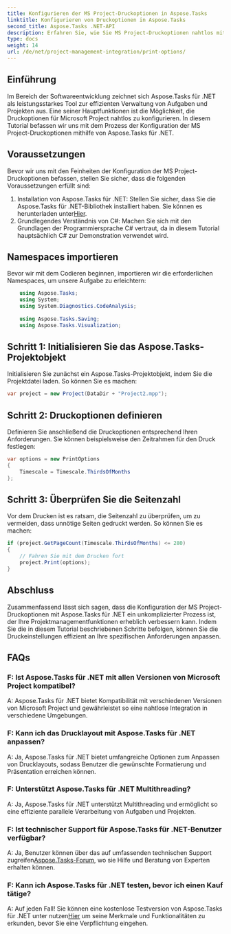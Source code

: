 ```yaml
---
title: Konfigurieren der MS Project-Druckoptionen in Aspose.Tasks
linktitle: Konfigurieren von Druckoptionen in Aspose.Tasks
second_title: Aspose.Tasks .NET-API
description: Erfahren Sie, wie Sie MS Project-Druckoptionen nahtlos mit Aspose.Tasks für .NET konfigurieren. Erweitern Sie Ihre Projektmanagementfähigkeiten.
type: docs
weight: 14
url: /de/net/project-management-integration/print-options/
---
```

## Einführung
Im Bereich der Softwareentwicklung zeichnet sich Aspose.Tasks für .NET als leistungsstarkes Tool zur effizienten Verwaltung von Aufgaben und Projekten aus. Eine seiner Hauptfunktionen ist die Möglichkeit, die Druckoptionen für Microsoft Project nahtlos zu konfigurieren. In diesem Tutorial befassen wir uns mit dem Prozess der Konfiguration der MS Project-Druckoptionen mithilfe von Aspose.Tasks für .NET.
## Voraussetzungen
Bevor wir uns mit den Feinheiten der Konfiguration der MS Project-Druckoptionen befassen, stellen Sie sicher, dass die folgenden Voraussetzungen erfüllt sind:
1. Installation von Aspose.Tasks für .NET: Stellen Sie sicher, dass Sie die Aspose.Tasks für .NET-Bibliothek installiert haben. Sie können es herunterladen unter[Hier](https://releases.aspose.com/tasks/net/).
2. Grundlegendes Verständnis von C#: Machen Sie sich mit den Grundlagen der Programmiersprache C# vertraut, da in diesem Tutorial hauptsächlich C# zur Demonstration verwendet wird.

## Namespaces importieren
Bevor wir mit dem Codieren beginnen, importieren wir die erforderlichen Namespaces, um unsere Aufgabe zu erleichtern:
```csharp
    using Aspose.Tasks;
    using System;
    using System.Diagnostics.CodeAnalysis;
    
    using Aspose.Tasks.Saving;
    using Aspose.Tasks.Visualization;
```

## Schritt 1: Initialisieren Sie das Aspose.Tasks-Projektobjekt
Initialisieren Sie zunächst ein Aspose.Tasks-Projektobjekt, indem Sie die Projektdatei laden. So können Sie es machen:
```csharp
var project = new Project(DataDir + "Project2.mpp");
```
## Schritt 2: Druckoptionen definieren
Definieren Sie anschließend die Druckoptionen entsprechend Ihren Anforderungen. Sie können beispielsweise den Zeitrahmen für den Druck festlegen:
```csharp
var options = new PrintOptions
{
    Timescale = Timescale.ThirdsOfMonths
};
```
## Schritt 3: Überprüfen Sie die Seitenzahl
Vor dem Drucken ist es ratsam, die Seitenzahl zu überprüfen, um zu vermeiden, dass unnötige Seiten gedruckt werden. So können Sie es machen:
```csharp
if (project.GetPageCount(Timescale.ThirdsOfMonths) <= 280)
{
    // Fahren Sie mit dem Drucken fort
    project.Print(options);
}
```

## Abschluss
Zusammenfassend lässt sich sagen, dass die Konfiguration der MS Project-Druckoptionen mit Aspose.Tasks für .NET ein unkomplizierter Prozess ist, der Ihre Projektmanagementfunktionen erheblich verbessern kann. Indem Sie die in diesem Tutorial beschriebenen Schritte befolgen, können Sie die Druckeinstellungen effizient an Ihre spezifischen Anforderungen anpassen.
## FAQs
### F: Ist Aspose.Tasks für .NET mit allen Versionen von Microsoft Project kompatibel?
A: Aspose.Tasks für .NET bietet Kompatibilität mit verschiedenen Versionen von Microsoft Project und gewährleistet so eine nahtlose Integration in verschiedene Umgebungen.
### F: Kann ich das Drucklayout mit Aspose.Tasks für .NET anpassen?
A: Ja, Aspose.Tasks für .NET bietet umfangreiche Optionen zum Anpassen von Drucklayouts, sodass Benutzer die gewünschte Formatierung und Präsentation erreichen können.
### F: Unterstützt Aspose.Tasks für .NET Multithreading?
A: Ja, Aspose.Tasks für .NET unterstützt Multithreading und ermöglicht so eine effiziente parallele Verarbeitung von Aufgaben und Projekten.
### F: Ist technischer Support für Aspose.Tasks für .NET-Benutzer verfügbar?
 A: Ja, Benutzer können über das auf umfassenden technischen Support zugreifen[Aspose.Tasks-Forum](https://forum.aspose.com/c/tasks/15), wo sie Hilfe und Beratung von Experten erhalten können.
### F: Kann ich Aspose.Tasks für .NET testen, bevor ich einen Kauf tätige?
 A: Auf jeden Fall! Sie können eine kostenlose Testversion von Aspose.Tasks für .NET unter nutzen[Hier](https://releases.aspose.com/) um seine Merkmale und Funktionalitäten zu erkunden, bevor Sie eine Verpflichtung eingehen.